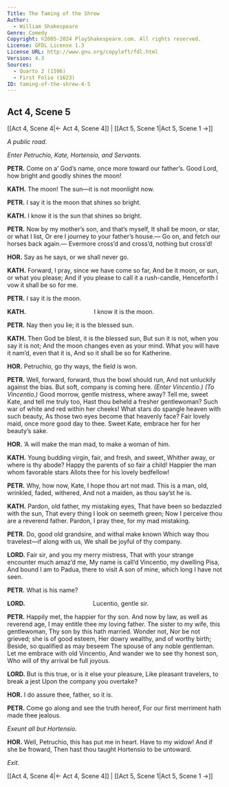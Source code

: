 ```yaml
---
Title: The Taming of the Shrew
Author: 
  - William Shakespeare
Genre: Comedy
Copyright: ©2005-2024 PlayShakespeare.com. All rights reserved.
License: GFDL License 1.3
License URL: http://www.gnu.org/copyleft/fdl.html
Version: 4.3
Sources:
  - Quarto 2 (1596)
  - First Folio (1623)
ID: taming-of-the-shrew-4-5
---
```


## Act 4, Scene 5
[[Act 4, Scene 4|← Act 4, Scene 4]] | [[Act 5, Scene 1|Act 5, Scene 1 →]]

*A public road.*

*Enter Petruchio, Kate, Hortensio, and Servants.*

**PETR.**
Come on a’ God’s name, once more toward our father’s.
Good Lord, how bright and goodly shines the moon!

**KATH.**
The moon! The sun—it is not moonlight now.

**PETR.**
I say it is the moon that shines so bright.

**KATH.**
I know it is the sun that shines so bright.

**PETR.**
Now by my mother’s son, and that’s myself,
It shall be moon, or star, or what I list,
Or ere I journey to your father’s house.⁠—
Go on, and fetch our horses back again.⁠—
Evermore cross’d and cross’d, nothing but cross’d!

**HOR.**
Say as he says, or we shall never go.

**KATH.**
Forward, I pray, since we have come so far,
And be it moon, or sun, or what you please;
And if you please to call it a rush-candle,
Henceforth I vow it shall be so for me.

**PETR.**
I say it is the moon.

**KATH.**
           I know it is the moon.

**PETR.**
Nay then you lie; it is the blessed sun.

**KATH.**
Then God be blest, it is the blessed sun,
But sun it is not, when you say it is not;
And the moon changes even as your mind.
What you will have it nam’d, even that it is,
And so it shall be so for Katherine.

**HOR.**
Petruchio, go thy ways, the field is won.

**PETR.**
Well, forward, forward, thus the bowl should run,
And not unluckily against the bias.
But soft, company is coming here.
*(Enter Vincentio.)*
*(To Vincentio.)*
Good morrow, gentle mistress, where away?
Tell me, sweet Kate, and tell me truly too,
Hast thou beheld a fresher gentlewoman?
Such war of white and red within her cheeks!
What stars do spangle heaven with such beauty,
As those two eyes become that heavenly face?
Fair lovely maid, once more good day to thee.
Sweet Kate, embrace her for her beauty’s sake.

**HOR.**
’A will make the man mad, to make a woman of him.

**KATH.**
Young budding virgin, fair, and fresh, and sweet,
Whither away, or where is thy abode?
Happy the parents of so fair a child!
Happier the man whom favorable stars
Allots thee for his lovely bedfellow!

**PETR.**
Why, how now, Kate, I hope thou art not mad.
This is a man, old, wrinkled, faded, withered,
And not a maiden, as thou say’st he is.

**KATH.**
Pardon, old father, my mistaking eyes,
That have been so bedazzled with the sun,
That every thing I look on seemeth green;
Now I perceive thou are a reverend father.
Pardon, I pray thee, for my mad mistaking.

**PETR.**
Do, good old grandsire, and withal make known
Which way thou travelest—if along with us,
We shall be joyful of thy company.

**LORD.**
Fair sir, and you my merry mistress,
That with your strange encounter much amaz’d me,
My name is call’d Vincentio, my dwelling Pisa,
And bound I am to Padua, there to visit
A son of mine, which long I have not seen.

**PETR.**
What is his name?

**LORD.**
           Lucentio, gentle sir.

**PETR.**
Happily met, the happier for thy son.
And now by law, as well as reverend age,
I may entitle thee my loving father.
The sister to my wife, this gentlewoman,
Thy son by this hath married. Wonder not,
Nor be not grieved; she is of good esteem,
Her dowry wealthy, and of worthy birth;
Beside, so qualified as may beseem
The spouse of any noble gentleman.
Let me embrace with old Vincentio,
And wander we to see thy honest son,
Who will of thy arrival be full joyous.

**LORD.**
But is this true, or is it else your pleasure,
Like pleasant travelers, to break a jest
Upon the company you overtake?

**HOR.**
I do assure thee, father, so it is.

**PETR.**
Come go along and see the truth hereof,
For our first merriment hath made thee jealous.

*Exeunt all but Hortensio.*

**HOR.**
Well, Petruchio, this has put me in heart.
Have to my widow! And if she be froward,
Then hast thou taught Hortensio to be untoward.

*Exit.*

[[Act 4, Scene 4|← Act 4, Scene 4]] | [[Act 5, Scene 1|Act 5, Scene 1 →]]